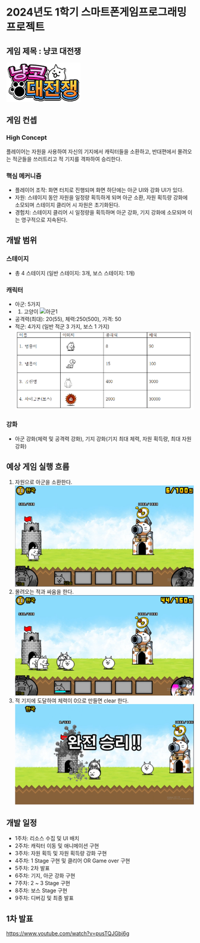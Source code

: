 # 2024년도 1학기 스마트폰게임프로그래밍 프로젝트
## 게임 제목 : 냥코 대전쟁
![이미지](https://github.com/Leeju2826/SPGP2024_TermProject_2017180031/blob/main/1stChart/gameImage.png)

## 게임 컨셉
### High Concept
플레이어는 자원을 사용하여 자신의 기지에서 캐릭터들을 소환하고, 반대편에서 몰려오는 적군들을 쓰러트리고 적 기지를 격파하여 승리한다.
### 핵심 메커니즘
- 플레이어 조작: 화면 터치로 진행되며 화면 하단에는 아군 UI와 강화 UI가 있다.
- 자원: 스테이지 동안 자원을 일정량 획득하게 되며 아군 소환, 자원 획득량 강화에 소모되며 스테이지 클리어 시 자원은 초기화된다.
- 경험치: 스테이지 클리어 시 일정량을 획득하며 아군 강화, 기지 강화에 소모되며 이는 영구적으로 지속된다.


## 개발 범위
### 스테이지
- 총 4 스테이지 (일반 스테이지: 3개, 보스 스테이지: 1개)
### 캐릭터
- 아군: 5가지
- 1. 고양이 ![아군1](https://github.com/Leeju2826/SPGP2024_TermProject_2017180031/blob/main/1stChart/character_Team_1_Profile)
- 공격력(최대): 20(55), 체력:250(500), 가격: 50
- 적군: 4가지 (일반 적군 3 가지, 보스 1 가지)
![적군](https://github.com/Leeju2826/SPGP2024_TermProject_2017180031/blob/main/FlowChart/char2.png)
### 강화
- 아군 강화(체력 및 공격력 강화), 기지 강화(기지 최대 체력, 자원 획득량, 최대 자원 강화)


## 예상 게임 실행 흐름
1. 자원으로 아군을 소환한다.
![흐름도1](https://github.com/Leeju2826/SPGP2024_TermProject_2017180031/blob/main/FlowChart/1.png)
2. 몰려오는 적과 싸움을 한다.
![흐름도2](https://github.com/Leeju2826/SPGP2024_TermProject_2017180031/blob/main/FlowChart/2.png)
3. 적 기지에 도달하여 체력이 0으로 만들면 clear 한다.
![흐름도3](https://github.com/Leeju2826/SPGP2024_TermProject_2017180031/blob/main/FlowChart/3.png)


## 개발 일정
- 1주차: 리소스 수집 및 UI 배치
- 2주차: 캐릭터 이동 및 애니메이션 구현
- 3주차: 자원 획득 및 자원 획득량 강화 구현
- 4주차: 1 Stage 구현 및 클리어 OR Game over 구현
- 5주차: 2차 발표
- 6주차: 기지, 아군 강화 구현
- 7주차: 2 ~ 3 Stage 구현
- 8주차: 보스 Stage 구현
- 9주차: 디버깅 및 최종 발표

## 1차 발표
<https://www.youtube.com/watch?v=pusTQJGbj6g>
